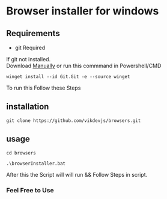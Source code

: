 # Browser installer for windows
 
 ## Requirements
 
 * git Required
 
 If git not installed. <br />
 Download [Manually] or run this commmand in Powershell/CMD
 ```
 winget install --id Git.Git -e --source winget
```
 
 To run this Follow these Steps
 
 ## installation
   ```
   git clone https://github.com/vikdevjs/browsers.git
   ```
 ## usage
  ``` 
  cd browsers
  ```
  ```
  .\browserInstaller.bat
  ```

[Manually]: https://git-scm.com/download/win 
  
  After this the Script will will run && Follow Steps in script.
### Feel Free to Use
